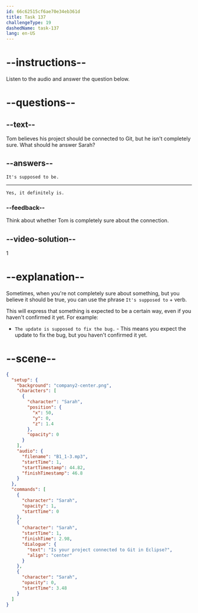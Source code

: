 ```yaml
---
id: 66c62515cf6ae70e34eb361d
title: Task 137
challengeType: 19
dashedName: task-137
lang: en-US
---
```


<!-- Audio Reference:
Sarah: Is your project connected to Git in Eclipse? -->

# --instructions--

Listen to the audio and answer the question below.

# --questions--

## --text--

Tom believes his project should be connected to Git, but he isn't completely sure. What should he answer Sarah?

## --answers--

`It's supposed to be.`

---

`Yes, it definitely is.`

### --feedback--

Think about whether Tom is completely sure about the connection.
  
## --video-solution--

1

# --explanation--

Sometimes, when you're not completely sure about something, but you believe it should be true, you can use the phrase `It's supposed to` + verb. 

This will express that something is expected to be a certain way, even if you haven't confirmed it yet. For example:

- `The update is supposed to fix the bug.` - This means you expect the update to fix the bug, but you haven't confirmed it yet.

# --scene--

```json
{
  "setup": {
    "background": "company2-center.png",
    "characters": [
      {
        "character": "Sarah",
        "position": {
          "x": 50,
          "y": 0,
          "z": 1.4
        },
        "opacity": 0
      }
    ],
    "audio": {
      "filename": "B1_1-3.mp3",
      "startTime": 1,
      "startTimestamp": 44.82,
      "finishTimestamp": 46.8
    }
  },
  "commands": [
    {
      "character": "Sarah",
      "opacity": 1,
      "startTime": 0
    },
    {
      "character": "Sarah",
      "startTime": 1,
      "finishTime": 2.98,
      "dialogue": {
        "text": "Is your project connected to Git in Eclipse?",
        "align": "center"
      }
    },
    {
      "character": "Sarah",
      "opacity": 0,
      "startTime": 3.48
    }
  ]
}
```
